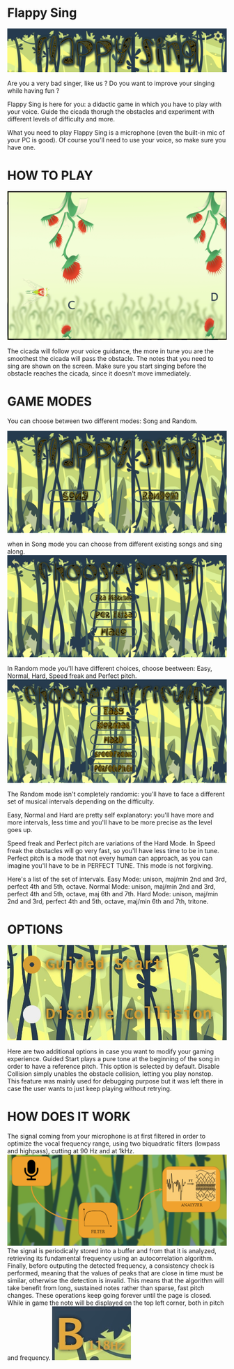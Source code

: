 # Flappy Sing
<img src="./Intro.PNG"/>

Are you a very bad singer, like us ? 
Do you want to improve your singing while having fun ?

Flappy Sing is here for you: a didactic game in which you have to play with your voice. 
Guide the cicada thorugh the obstacles and experiment with different levels of difficulty and more. 

What you need to play Flappy Sing is a microphone (even the built-in mic of your PC is good). 
Of course you'll need to use your voice, so make sure you have one. 

# HOW TO PLAY

<img src="./Gameplay.png"/>

The cicada will follow your voice guidance, the more in tune you are the smoothest the cicada will pass the obstacle. 
The notes that you need to sing are shown on the screen. 
Make sure you start singing before the obstacle reaches the cicada, since it doesn't move immediately. 


# GAME MODES 

You can choose between two different modes: Song and Random. 

<img src="./Mainmenu.PNG"/>


when in Song mode you can choose from different existing songs and sing along. 
<img src="./Songmode.PNG"/>

In Random mode you'll have different choices, choose beetween: Easy, Normal, Hard, Speed freak and Perfect pitch. 
<img src="./Randommode.PNG"/>

The Random mode isn't completely randomic: you'll have to face a different set of musical intervals depending on the difficulty. 

Easy, Normal and Hard are pretty self explanatory: you'll have more and more intervals, less time and you'll have to be more precise as the level goes up. 

Speed freak and Perfect pitch are variations of the Hard Mode. 
In Speed freak the obstacles will go very fast, so you'll have less time to be in tune. 
Perfect pitch is a mode that not every human can approach, as you can imagine you'll have to be in PERFECT TUNE. This mode is not forgiving. 

Here's a list of the set of intervals. 
Easy Mode: unison, maj/min 2nd and 3rd, perfect 4th and 5th, octave. 
Normal Mode: unison, maj/min 2nd and 3rd, perfect 4th and 5th, octave, maj 6th and 7th.
Hard Mode:  unison, maj/min 2nd and 3rd, perfect 4th and 5th, octave, maj/min 6th and 7th, tritone.

# OPTIONS

<img src="./Options.jpg"/>

Here are two additional options in case you want to modify your gaming experience.
Guided Start plays a pure tone at the beginning of the song in order to have a reference pitch. This option is selected by default.
Disable Collision simply unables the obstacle collision, letting you play nonstop. This feature was mainly used for debugging purpose but it was left there in case the user wants to just keep playing without retrying.

# HOW DOES IT WORK
The signal coming from your microphone is at first filtered in order to optimize the vocal frequency range, using two biquadratic filters (lowpass and highpass), cutting at 90 Hz and at 1kHz.
<img src="./mic_analyzer.PNG"/>
The signal is periodically stored into a buffer and from that it is analyzed, retrieving its fundamental frequency using an autocorrelation algorithm.
Finally, before outputing the detected frequency, a consistency check is performed, meaning that the values of peaks that are close in time must be similar, otherwise the detection is invalid. This means that the algorithm will take benefit from long, sustained notes rather than sparse, fast pitch changes.
These operations keep going forever until the page is closed. While in game the note will be displayed on the top left corner, both in pitch and frequency.
<img src="./pitch_top.PNG"/>

 
